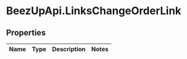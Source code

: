 # BeezUpApi.LinksChangeOrderLink

## Properties
Name | Type | Description | Notes
------------ | ------------- | ------------- | -------------


